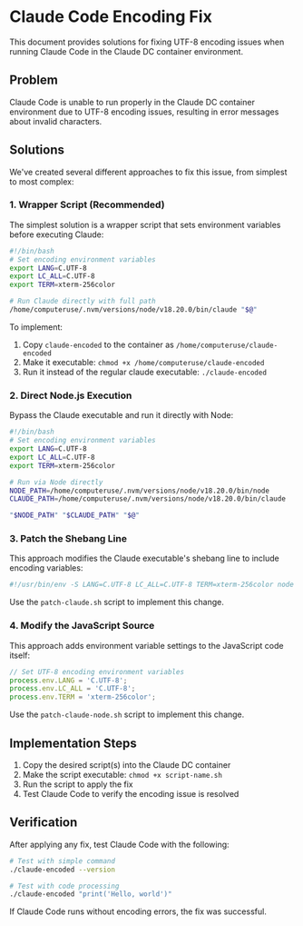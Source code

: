 # Claude Code Encoding Fix

This document provides solutions for fixing UTF-8 encoding issues when running Claude Code in the Claude DC container environment.

## Problem

Claude Code is unable to run properly in the Claude DC container environment due to UTF-8 encoding issues, resulting in error messages about invalid characters.

## Solutions

We've created several different approaches to fix this issue, from simplest to most complex:

### 1. Wrapper Script (Recommended)

The simplest solution is a wrapper script that sets environment variables before executing Claude:

```bash
#!/bin/bash
# Set encoding environment variables
export LANG=C.UTF-8
export LC_ALL=C.UTF-8
export TERM=xterm-256color

# Run Claude directly with full path
/home/computeruse/.nvm/versions/node/v18.20.0/bin/claude "$@"
```

To implement:
1. Copy `claude-encoded` to the container as `/home/computeruse/claude-encoded`
2. Make it executable: `chmod +x /home/computeruse/claude-encoded`
3. Run it instead of the regular claude executable: `./claude-encoded`

### 2. Direct Node.js Execution

Bypass the Claude executable and run it directly with Node:

```bash
#!/bin/bash
# Set encoding environment variables
export LANG=C.UTF-8
export LC_ALL=C.UTF-8
export TERM=xterm-256color

# Run via Node directly
NODE_PATH=/home/computeruse/.nvm/versions/node/v18.20.0/bin/node
CLAUDE_PATH=/home/computeruse/.nvm/versions/node/v18.20.0/bin/claude

"$NODE_PATH" "$CLAUDE_PATH" "$@"
```

### 3. Patch the Shebang Line

This approach modifies the Claude executable's shebang line to include encoding variables:

```bash
#!/usr/bin/env -S LANG=C.UTF-8 LC_ALL=C.UTF-8 TERM=xterm-256color node --no-warnings --enable-source-maps
```

Use the `patch-claude.sh` script to implement this change.

### 4. Modify the JavaScript Source

This approach adds environment variable settings to the JavaScript code itself:

```javascript
// Set UTF-8 encoding environment variables
process.env.LANG = 'C.UTF-8';
process.env.LC_ALL = 'C.UTF-8';
process.env.TERM = 'xterm-256color';
```

Use the `patch-claude-node.sh` script to implement this change.

## Implementation Steps

1. Copy the desired script(s) into the Claude DC container
2. Make the script executable: `chmod +x script-name.sh`
3. Run the script to apply the fix
4. Test Claude Code to verify the encoding issue is resolved

## Verification

After applying any fix, test Claude Code with the following:

```bash
# Test with simple command
./claude-encoded --version

# Test with code processing
./claude-encoded "print('Hello, world')"
```

If Claude Code runs without encoding errors, the fix was successful.